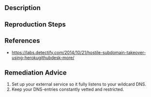 ## Description


## Reproduction Steps


## References

- https://labs.detectify.com/2014/10/21/hostile-subdomain-takeover-using-herokugithubdesk-more/


## Remediation Advice

1. Set up your external service so it fully listens to your wildcard DNS.
2. Keep your DNS-entries constantly vetted and restricted.
